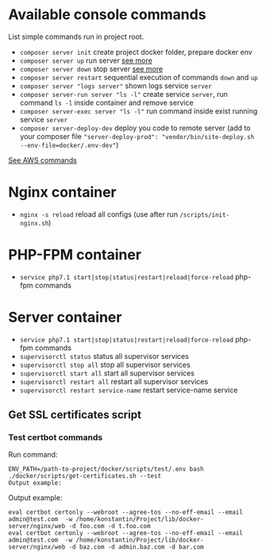 # Available console commands

List simple commands run in project root.

 - `composer server init` create project docker folder, prepare docker env
 - `composer server up` run server [see more](https://docs.docker.com/compose/reference/up/)
 - `composer server down` stop server [see more](https://docs.docker.com/compose/reference/down/)
 - `composer server restart` sequential execution of commands `down` and `up`
 - `composer server "logs server"` shown logs service `server`
 - `composer server-run server "ls -l"` create service `server`, run command `ls -l` inside container and remove service
 - `composer server-exec server "ls -l"` run command inside exist running service `server`
 - `composer server-deploy-dev` deploy you code to remote server (add to your composer file `"server-deploy-prod": "vendor/bin/site-deploy.sh --env-file=docker/.env-dev"`)
 
[See AWS commands](ENVIRONMENTS.md#auto-update-hosts-envs)

# Nginx container
 - `nginx -s reload` reload all configs (use after run `/scripts/init-nginx.sh`)
 
# PHP-FPM container
 - `service php7.1 start|stop|status|restart|reload|force-reload` php-fpm commands
 
# Server container
 - `service php7.1 start|stop|status|restart|reload|force-reload` php-fpm commands
 - `supervisorctl status` status all supervisor services
 - `supervisorctl stop all` stop all supervisor services
 - `supervisorctl start all` start all supervisor services
 - `supervisorctl restart all` restart all supervisor services
 - `supervisorctl restart service-name` restart service-name service
 
## Get SSL certificates script

### Test certbot commands

Run command: 

    ENV_PATH=/path-to-project/docker/scripts/test/.env bash ./docker/scripts/get-certificates.sh --test
    Output example:
    
Output example:

    eval certbot certonly --webroot --agree-tos --no-eff-email --email admin@test.com  -w /home/konstantin/Project/lib/docker-server/nginx/web -d foo.com -d t.foo.com
    eval certbot certonly --webroot --agree-tos --no-eff-email --email admin@test.com  -w /home/konstantin/Project/lib/docker-server/nginx/web -d baz.com -d admin.baz.com -d bar.com

